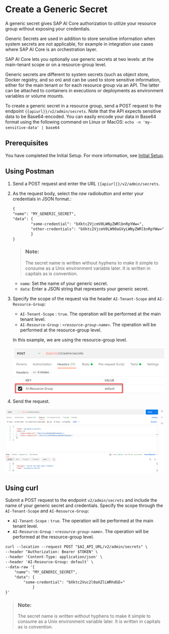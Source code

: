 <!-- loio1831845910364e97b3a7c6644a9e1f4b -->

# Create a Generic Secret

A generic secret gives SAP AI Core authorization to utilize your resource group without exposing your credentials.

Generic Secrets are used in addition to store sensitive information when system secrets are not applicable, for example in integration use cases where SAP AI Core is an orchestration layer.

SAP AI Core lets you optionally use generic secrets at two levels: at the main-tenant scope or on a resource-group level.

Generic secrets are different to system secrets \(such as object store, Docker registry, and so on\) and can be used to store sensitive information, either for the main tenant or for each resource group via an API. The latter can be attached to containers in executions or deployments as environment variables or volume mounts.

To create a generic secret in a resource group, send a POST request to the endpoint `{{apiurl}}/v2/admin/secrets`. Note that the API expects sensitive data to be Base64-encoded. You can easily encode your data in Base64 format using the following command on Linux or MacOS: `echo -n 'my-sensitive-data' | base64`



<a name="loio1831845910364e97b3a7c6644a9e1f4b__section_t3r_qmc_gyb"/>

## Prerequisites

You have completed the Initial Setup. For more information, see [Initial Setup](initial-setup-38c4599.md).



<a name="loio1831845910364e97b3a7c6644a9e1f4b__section_apy_mvk_4rb"/>

## Using Postman

1.  Send a POST request and enter the URL `{{apiurl}}/v2/admin/secrets`.
2.  As the request body, select the *raw* radiobutton and enter your credentials in JSON format.:

    ```
    {
    "name": "MY_GENERIC_SECRET",
    "data": {
    		"some-credential": "bXktc2VjcmV0LWNyZWRlbnRpYWw=",
    		"other-credentials": "bXktc2VjcmV0LW90aGVyLWNyZWRlbnRpYWw="
    		}
    }
    ```

    > ### Note:  
    > The secret name is written without hyphens to make it simple to consume as a Unix environment variable later. It is written in capitals as is convention.

    -   `name`: Set the name of your generic secret.
    -   `data`: Enter a JSON string that represents your generic secret.

3.  Specify the scope of the request via the header `AI-Tenant-Scope` and `AI-Resource-Group`:

    -   `AI-Tenant-Scope` : `true`. The operation will be performed at the main tenant level.
    -   `AI-Resource-Group` : <code><i class="varname">&lt;resource-group-name&gt;</i></code>. The operation will be performed at the resource-group level.

    In this example, we are using the resource-group level.

    ![](images/AIHeader_ada6573.png)

4.  Send the request.

![](images/Create_Generic_Secret_in_Postman_06abf01.png)



<a name="loio1831845910364e97b3a7c6644a9e1f4b__section_l5m_rvk_4rb"/>

## Using curl

Submit a POST request to the endpoint `v2/admin/secrets` and include the name of your generic secret and credentials. Specify the scope through the `AI-Tenant-Scope` and `AI-Resource-Group`:

-   `AI-Tenant-Scope` : `true`. The operation will be performed at the main tenant level.
-   `AI-Resource-Group` : <code><i class="varname">&lt;resource-group-name&gt;</i></code>. The operation will be performed at the resource-group level.

```
curl --location --request POST "$AI_API_URL/v2/admin/secrets" \
--header "Authorization: Bearer $TOKEN" \
--header 'Content-Type: application/json' \
--header 'AI-Resource-Group: default' \
--data-raw '{
	"name": "MY_GENERIC_SECRET",
	"data": {
		"some-credential": "bXktc2Vuc2l0aXZlLWRhdGE="
			}
}'					
```

> ### Note:  
> The secret name is written without hyphens to make it simple to consume as a Unix environment variable later. It is written in capitals as is convention.

